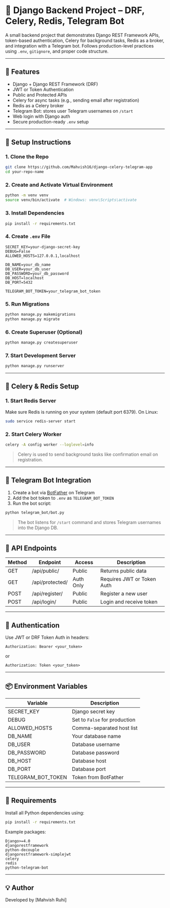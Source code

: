 
# 🧠 Django Backend Project – DRF, Celery, Redis, Telegram Bot

A small backend project that demonstrates Django REST Framework APIs, token-based authentication, Celery for background tasks, Redis as a broker, and integration with a Telegram bot. Follows production-level practices using `.env`, `gitignore`, and proper code structure.

---

## 🚀 Features

- Django + Django REST Framework (DRF)
- JWT or Token Authentication
- Public and Protected APIs
- Celery for async tasks (e.g., sending email after registration)
- Redis as a Celery broker
- Telegram Bot: stores user Telegram usernames on `/start`
- Web login with Django auth
- Secure production-ready `.env` setup

---

## 🔧 Setup Instructions

### 1. Clone the Repo

```bash
git clone https://github.com/Mahvish16/django-celery-telegram-app
cd your-repo-name
```

### 2. Create and Activate Virtual Environment

```bash
python -m venv venv
source venv/bin/activate  # Windows: venv\Scripts\activate
```

### 3. Install Dependencies

```bash
pip install -r requirements.txt
```

### 4. Create `.env` File

```env
SECRET_KEY=your-django-secret-key
DEBUG=False
ALLOWED_HOSTS=127.0.0.1,localhost

DB_NAME=your_db_name
DB_USER=your_db_user
DB_PASSWORD=your_db_password
DB_HOST=localhost
DB_PORT=5432

TELEGRAM_BOT_TOKEN=your_telegram_bot_token
```

### 5. Run Migrations

```bash
python manage.py makemigrations
python manage.py migrate
```

### 6. Create Superuser (Optional)

```bash
python manage.py createsuperuser
```

### 7. Start Development Server

```bash
python manage.py runserver
```

---

## 🔌 Celery & Redis Setup

### 1. Start Redis Server

Make sure Redis is running on your system (default port 6379). On Linux:

```bash
sudo service redis-server start
```

### 2. Start Celery Worker

```bash
celery -A config worker --loglevel=info
```

> Celery is used to send background tasks like confirmation email on registration.

---

## 🤖 Telegram Bot Integration

1. Create a bot via [BotFather](https://t.me/BotFather) on Telegram  
2. Add the bot token to `.env` as `TELEGRAM_BOT_TOKEN`  
3. Run the bot script:

```bash
python telegram_bot/bot.py
```

> The bot listens for `/start` command and stores Telegram usernames into the Django DB.

---

## 🧪 API Endpoints

| Method | Endpoint        | Access     | Description                      |
|--------|------------------|------------|----------------------------------|
| GET    | /api/public/     | Public     | Returns public data              |
| GET    | /api/protected/  | Auth Only  | Requires JWT or Token Auth       |
| POST   | /api/register/   | Public     | Register a new user              |
| POST   | /api/login/      | Public     | Login and receive token          |

---

## 🔐 Authentication

Use JWT or DRF Token Auth in headers:

```
Authorization: Bearer <your_token>
```

or

```
Authorization: Token <your_token>
```

---

## 📦 Environment Variables

| Variable            | Description                      |
|---------------------|----------------------------------|
| SECRET_KEY          | Django secret key                |
| DEBUG               | Set to `False` for production    |
| ALLOWED_HOSTS       | Comma-separated host list        |
| DB_NAME             | Your database name               |
| DB_USER             | Database username                |
| DB_PASSWORD         | Database password                |
| DB_HOST             | Database host                    |
| DB_PORT             | Database port                    |
| TELEGRAM_BOT_TOKEN  | Token from BotFather             |

---

## 📄 Requirements

Install all Python dependencies using:

```bash
pip install -r requirements.txt
```

Example packages:

```
Django>=4.0
djangorestframework
python-decouple
djangorestframework-simplejwt
celery
redis
python-telegram-bot
```

---


## 💡 Author

Developed by [Mahvish Ruhi]  
